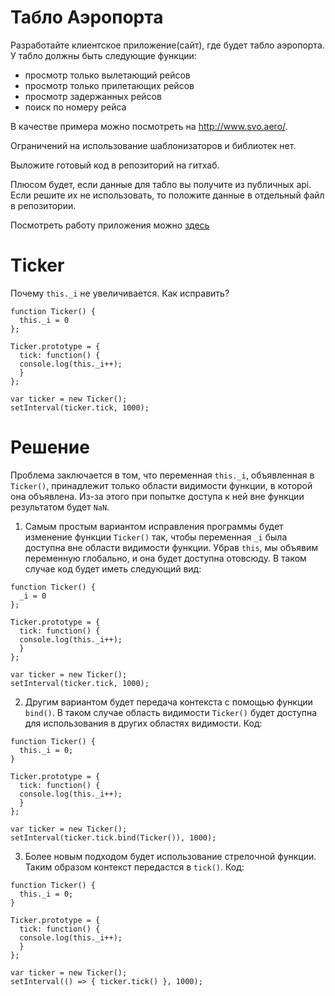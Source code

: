 Табло Аэропорта
===============

Разработайте клиентское приложение(сайт), где будет табло аэропорта.
У табло должны быть следующие функции:
- просмотр только вылетающий рейсов
- просмотр только прилетающих рейсов
- просмотр задержанных рейсов
- поиск по номеру рейса

В качестве примера можно посмотреть на http://www.svo.aero/.

Ограничений на использование шаблонизаторов и библиотек нет.

Выложите готовый код в репозиторий на гитхаб.

Плюсом будет, если данные для табло вы получите из публичных api. Если решите их не использовать,
то положите данные в отдельный файл в репозитории.

Посмотреть работу приложения можно [здесь](https://asdddddaaa-a96f3.firebaseapp.com/)

Ticker
======

Почему `this._i` не увеличивается. Как исправить?

```
function Ticker() {
  this._i = 0
};

Ticker.prototype = {
  tick: function() {
  console.log(this._i++);
  }
};

var ticker = new Ticker();
setInterval(ticker.tick, 1000);
```

Решение
=======

Проблема заключается в том, что переменная `this._i`, объявленная в `Ticker()`, принадлежит только области видимости функции, в которой она объявлена. Из-за этого при попытке доступа к ней вне функции результатом будет `NaN`.

1) Самым простым вариантом исправления программы будет изменение функции `Ticker()` так, чтобы переменная `_i` была доступна вне области видимости функции. Убрав `this`, мы объявим переменную глобально, и она будет доступна отовсюду. В таком случае код будет иметь следующий вид:

```
function Ticker() {
  _i = 0
};

Ticker.prototype = {
  tick: function() {
  console.log(this._i++);
  }
};

var ticker = new Ticker();
setInterval(ticker.tick, 1000);
```

2) Другим вариантом будет передача контекста с помощью функции `bind()`. В таком случае область видимости `Ticker()` будет доступна для использования в других областях видимости. Код:

```
function Ticker() {
  this._i = 0;
}

Ticker.prototype = {
  tick: function() {
  console.log(this._i++);
  }
};

var ticker = new Ticker();
setInterval(ticker.tick.bind(Ticker()), 1000);
```

3) Более новым подходом будет использование стрелочной функции. Таким образом контекст передастся в `tick()`. Код:
```
function Ticker() {
  this._i = 0;
}

Ticker.prototype = {
  tick: function() {
  console.log(this._i++);
  }
};

var ticker = new Ticker();
setInterval(() => { ticker.tick() }, 1000);
```
